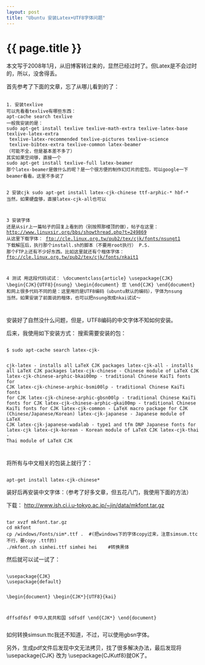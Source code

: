 ```yaml
---
layout: post
title: "Ubuntu 安装Latex+UTF8字体问题"
---
```


# {{ page.title }}

本文写于2008年1月，从旧博客转过来的，显然已经过时了。但Latex是不会过时的，所以，没舍得丢。

首先参考了下面的文章，忘了从哪儿看到的了：

<code>
1. 安装texlive
可以先看看texlive有哪些东西：
apt-cache search texlive
一般我安装的是：
sudo apt-get install texlive texlive-math-extra texlive-latex-base texlive-latex-extra
 texlive-latex-recommended texlive-pictures texlive-science
 texlive-bibtex-extra texlive-common latex-beamer
（可能不全，但是基本差不多了）
其实如果空间够，直接一个
sudo apt-get install texlive-full latex-beamer
那个latex-beamer是做什么的呢？是一个很方便的制作幻灯片的宏包，可以google一下beamer看看。这里不多说了

2 安装cjk
sudo apt-get install latex-cjk-chinese ttf-arphic-* hbf-*
当然，如果硬盘够，直接latex-cjk-all也可以

3 安装字体
还是从sir上一篇帖子的回复上看到的（别按照那楼顶的做），帖子在这里：
http://www.linuxsir.org/bbs/showthread.php?t=249869
从这里下载字体：
ftp://cle.linux.org.tw/pub2/tex/cjk/fonts/nsungt1
下载解压后，执行那个install.sh的脚本（不要用root执行）
P.S. 那个FTP上还有不少好东西。比如这里就还有个楷体字体：
ftp://cle.linux.org.tw/pub2/tex/cjk/fonts/nkait1

4 测试
用这段代码试试：
\documentclass{article}
\usepackage{CJK}
\begin{CJK}{UTF8}{nsung}
\begin{document}
您
\end{CJK}
\end{document}
和网上很多代码不同的是：这里用的是UTF8编码（ubuntu默认的编码），字体为nsung
当然，如果安装了前面说的楷体，也可以把nsung改成nkai试试～

</code>

安装好了自然没什么问题，但是，UTF8编码的中文字体不知如何安装。

后来，我使用如下安装方式：
搜索需要安装的包：

<code>
$ sudo apt-cache search latex-cjk-

cjk-latex - installs all LaTeX CJK packages
latex-cjk-all - installs all LaTeX CJK packages
latex-cjk-chinese - Chinese module of LaTeX CJK
latex-cjk-chinese-arphic-bkai00mp - traditional Chinese KaiTi fonts for CJK
latex-cjk-chinese-arphic-bsmi00lp - traditional Chinese KaiTi fonts for CJK
latex-cjk-chinese-arphic-gbsn00lp - traditional Chinese KaiTi fonts for CJK
latex-cjk-chinese-arphic-gkai00mp - traditional Chinese KaiTi fonts for CJK
latex-cjk-common - LaTeX macro package for CJK (Chinese/Japanese/Korean)
latex-cjk-japanese - Japanese module of LaTeX CJK
latex-cjk-japanese-wadalab - type1 and tfm DNP Japanese fonts for latex-cjk
latex-cjk-korean - Korean module of LaTeX CJK
latex-cjk-thai - Thai module of LaTeX CJK

</code>

将所有与中文相关的包装上就行了：

<code>
apt-get install latex-cjk-chinese*
</code>

装好后再安装中文字体：（参考了好多文章，但五花八门，我使用下面的方法）

下载： http://www.ish.ci.i.u-tokyo.ac.jp/~jin/data/mkfont.tar.gz

<code>
tar xvzf mkfont.tar.gz
cd mkfont
cp /windows/Fonts/sim*.ttf .  #(把windows下的字体copy过来，注意simsum.ttc不行，要copy .ttf的)
./mkfont.sh simhei.ttf simhei hei    #转换黑体
</code>

然后就可以试一试了：

<code>
\usepackage{CJK}
\usepackage{default}

\begin{document}
\begin{CJK*}{UTF8}{kai}

dffsdfdsf
中华人民共和国 sdfsdf
\end{CJK*}
\end{document}

</code>
如何转换simsun.ttc我还不知道，不过，可以使用gbsn字体。

另外，生成pdf文件后发现中文无法拷贝，找了很多解决办法，最后发现将 \usepackage{CJK} 改为 \usepackage{CJKutf8}就OK了。
